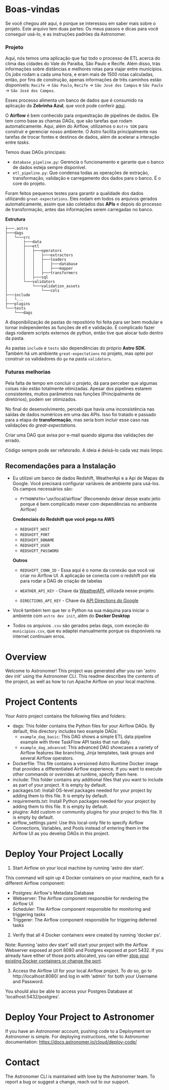 
# Boas-vindas

Se você chegou até aqui, é porque se interessou em saber mais sobre o projeto. Este arquivo tem duas partes: Os meus passos e dicas para você conseguir usá-lo, e as instruções padrões da Astronomer.

### Projeto

Aqui, nós temos uma aplicação que faz todo o processo de ETL acerca do clima das cidades do Vale do Paraíba, São Paulo e Recife. Além disso, trás informações sobre distâncias e melhores rotas para viajar entre municípios. Os *jobs* rodam a cada uma hora, e eram mais de 1500 rotas calculadas, então, por fins de construção, apenas informações de três caminhos estão disponívels: `Recife` -> `São Paulo`, `Recife` -> `São José dos Campos` e `São Paulo` -> `São José dos Campos`.

Esses processo alimenta um banco de dados que é consumido na aplicação da **Zebrinha Azul**, que você pode conferir [aqui](https://zebrinha-azul-dash-app.onrender.com/).

O **Airflow** é bem conhecido para orquestração de pipelines de dados. Ele tem como base as chamas DAGs, que são tarefas que rodam automaticamente. Aqui, além do Airflow, utilizamos o `Astro SDK` para construir e gerenciar nosso ambiente. O Astro facilita principalmente nas tarefas de trocar fontes e destinos de dados, além de acelerar a interação entre *tasks*.

Temos duas DAGs principais:

- `database_pipeline.py`: Gerencia o funcionamento e garante que o banco de dados esteja sempre disponível.
- `etl_pipeline.py`: Que condensa todas as operações de extração, transformação, validação e carregamento dos dados para o banco. É o core do projeto.

Foram feitos pequenos testes para garantir a qualidade dos dados utilizando `great-expectations`. Eles rodam em todos os arquivos gerados automaticamente, assim que são coletados das **APIs** e depois do processo de transformação, antes das informações serem carregadas no banco.

**Estrutura**

```
├───.astro
├───dags
│   └───src
│       ├───data
│       ├───etl
│       │   ├───operators
│       │   │   ├───extractors
│       │   │   ├───loaders
│       │   │   │   ├───database
│       │   │   │   ├───mapper
│       │   │   ├───transformers
│       │   ├───sql
│       └───validators
│           └───validation_assets
│               └───cols
├───include
|   └...
├───plugins
└───tests
    └───dags
```

A disponibilização de pastas do repositório foi feita para ser bem modular e tornar independentes as funções de etl e validação. É complicado fazer dags rodarem scripts externos de python, então tive que alocar tudo dentro da pasta.

As pastas `include` e `tests` são dependências do próprio **Astro SDK**. Também há um ambiente `great-expectations` no projeto, mas optei por construir os validadores do `ge` na pasta `validators`.

### Futuras melhorias

Pela falta de tempo em concluir o projeto, dá para perceber que algumas coisas não estão totalmente otimizadas. Apesar dos pipelines estarem consistentes, muitos parâmetros nas funções (Principalmente de diretórios), podem ser otimizados.

No final do desenvolvimento, percebi que havia uma inconsistência nas saídas de dados numéricos em uma das APIs. Isso foi tratado e passado para a etapa de **transformação**, mas seria bom incluir esse caso nas validações do *great-expectations.*

Criar uma DAG que avisa por e-mail quando alguma das validações der errado.

Código sempre pode ser refatorado. A ideia é deixá-lo cada vez mais limpo.

## Recomendações para a Instalação

- Eu utilizei um banco de dados Redshift, WeatherApi e a Api de Mapas da Google. Você precisará configurar variáveis de ambiente para usá-los. Os campos necessários são:

    - ``PYTHONPATH``='usr/local/airflow' (Recomendo deixar desse exato jeito porque é bem complicado mexer com dependências no ambiente Airflow)
 
    **Credenciais do Redshift que você pega na AWS**
    - ``REDSHIFT_HOST`` 
    - ``REDSHIFT_PORT``
    - ``REDSHIFT_DBNAME``
    - ``REDSHIFT_USER``
    - ``REDSHIFT_PASSWORD``

    **Outros**
    - ``REDSHIFT_CONN_ID`` - Essa aqui é o nome da conexão que você vai criar no Airflow UI. A aplicação se conecta com o redshift por ela para rodar a DAG de criação de tabelas

    - ``WEATHER_API_KEY`` - Chave da [WeatherAPI](https://www.weatherapi.com/), utilizada nesse projeto.
    - ``DIRECTIONS_API_KEY`` - Chave da [API Directions do Google](https://developers.google.com/maps/documentation/directions/overview)
- Você também tem que ter o Python na sua máquina para iniciar o ambiente com `astro dev init`, além do **Docker Desktop**
- Todos os arquivos `.csv` são gerados pelas dags, com exceção do `municipios.csv`, que eu adaptei manualmente porque os disponíveis na internet continuam erros.


Overview
========

Welcome to Astronomer! This project was generated after you ran 'astro dev init' using the Astronomer CLI. This readme describes the contents of the project, as well as how to run Apache Airflow on your local machine.

Project Contents
================

Your Astro project contains the following files and folders:

- dags: This folder contains the Python files for your Airflow DAGs. By default, this directory includes two example DAGs:
    - `example_dag_basic`: This DAG shows a simple ETL data pipeline example with three TaskFlow API tasks that run daily.
    - `example_dag_advanced`: This advanced DAG showcases a variety of Airflow features like branching, Jinja templates, task groups and several Airflow operators.
- Dockerfile: This file contains a versioned Astro Runtime Docker image that provides a differentiated Airflow experience. If you want to execute other commands or overrides at runtime, specify them here.
- include: This folder contains any additional files that you want to include as part of your project. It is empty by default.
- packages.txt: Install OS-level packages needed for your project by adding them to this file. It is empty by default.
- requirements.txt: Install Python packages needed for your project by adding them to this file. It is empty by default.
- plugins: Add custom or community plugins for your project to this file. It is empty by default.
- airflow_settings.yaml: Use this local-only file to specify Airflow Connections, Variables, and Pools instead of entering them in the Airflow UI as you develop DAGs in this project.

Deploy Your Project Locally
===========================

1. Start Airflow on your local machine by running 'astro dev start'.

This command will spin up 4 Docker containers on your machine, each for a different Airflow component:

- Postgres: Airflow's Metadata Database
- Webserver: The Airflow component responsible for rendering the Airflow UI
- Scheduler: The Airflow component responsible for monitoring and triggering tasks
- Triggerer: The Airflow component responsible for triggering deferred tasks

2. Verify that all 4 Docker containers were created by running 'docker ps'.

Note: Running 'astro dev start' will start your project with the Airflow Webserver exposed at port 8080 and Postgres exposed at port 5432. If you already have either of those ports allocated, you can either [stop your existing Docker containers or change the port](https://docs.astronomer.io/astro/test-and-troubleshoot-locally#ports-are-not-available).

3. Access the Airflow UI for your local Airflow project. To do so, go to http://localhost:8080/ and log in with 'admin' for both your Username and Password.

You should also be able to access your Postgres Database at 'localhost:5432/postgres'.

Deploy Your Project to Astronomer
=================================

If you have an Astronomer account, pushing code to a Deployment on Astronomer is simple. For deploying instructions, refer to Astronomer documentation: https://docs.astronomer.io/cloud/deploy-code/

Contact
=======

The Astronomer CLI is maintained with love by the Astronomer team. To report a bug or suggest a change, reach out to our support.
